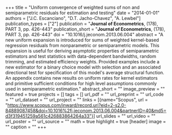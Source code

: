 +++
title = "Uniform convergence of weighted sums of non and semiparametric residuals for estimation and testing"
date = "2014-01-01"
authors = ["J.C. Escanciano", "D.T. Jacho-Chavez", "A. Lewbel"]
publication_types = ["2"]
publication = "**Journal of Econometrics**, (178), PART 3, pp. 426-443"
publication_short = "**Journal of Econometrics**, (178), PART 3, pp. 426-443"
doi = "10.1016/j.jeconom.2013.06.004"
abstract = "A new uniform expansion is introduced for sums of weighted kernel-based regression residuals from nonparametric or semiparametric models. This expansion is useful for deriving asymptotic properties of semiparametric estimators and test statistics with data-dependent bandwidths, random trimming, and estimated efficiency weights. Provided examples include a new estimator for a binary choice model with selection and an associated directional test for specification of this model's average structural function. An appendix contains new results on uniform rates for kernel estimators and primitive sufficient conditions for high level assumptions commonly used in semiparametric estimation."
abstract_short = ""
image_preview = ""
featured = true
projects = []
tags = []
url_pdf = ""
url_preprint = ""
url_code = ""
url_dataset = ""
url_project = ""
links = [{name="Scopus", url = "https://www.scopus.com/inward/record.uri?eid=2-s2.0-84889087458&doi=10.1016%2fj.jeconom.2013.06.004&partnerID=40&md5=d3f319451259a561c426883864264a33"}]
url_slides = ""
url_video = ""
url_poster = ""
url_source = ""
math = true
highlight = true
[header]
image = ""
caption = ""
+++
